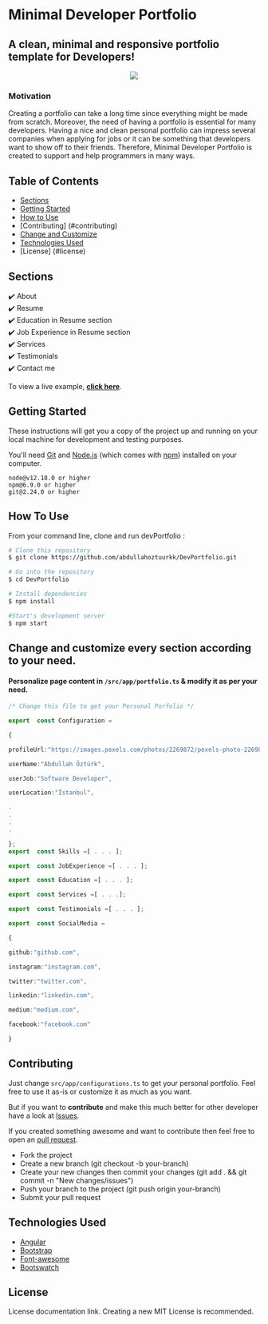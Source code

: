 # Minimal Developer Portfolio 

## A clean, minimal and responsive portfolio template for Developers!

<p align="center">
	<img src="./src/assets/images/portfolio-showcase.gif"></img>
</p>

### Motivation
Creating a portfolio can take a long time since everything might be made from scratch. Moreover, the need of having a portfolio is essential for many developers. Having a nice and clean personal portfolio can impress several companies when applying for jobs or it can be something that developers want to show off to their friends. Therefore, Minimal Developer Portfolio is created to support and help programmers in many ways.

## Table of Contents
- [Sections](#sections)
- [Getting Started](#getting-started)
- [How to Use](#how-to-use)
- [Contributing] (#contributing)
- [Change and Customize](#change-and-customize-every-section-according-to-your-need)
- [Technologies Used](#technologies-used)
- [License] (#license)

## Sections
✔️ About\
✔️ Resume\
✔️ Education in Resume section\
✔️ Job Experience in Resume section\
✔️ Services\
✔️ Testimonials\
✔️ Contact me

To view a live example, **[click here](https://dev-portfolio-en.web.app/)**.


## Getting Started

These instructions will get you a copy of the project up and running on your local machine for development and testing purposes.

You'll need [Git](https://git-scm.com) and [Node.js](https://nodejs.org/en/download/) (which comes with [npm](http://npmjs.com)) installed on your computer.

```
node@v12.18.0 or higher
npm@6.9.0 or higher
git@2.24.0 or higher
```

## How To Use 

From your command line, clone and run devPortfolio :

```bash
# Clone this repository
$ git clone https://github.com/abdullahoztuurkk/DevPortfolio.git

# Go into the repository
$ cd DevPortfolio

# Install dependencies
$ npm install

#Start's development server
$ npm start
```


## Change and customize every section according to your need.

#### Personalize page content in `/src/app/portfolio.ts` & modify it as per your need.

```typescript
/* Change this file to get your Personal Porfolio */

export  const Configuration =

{

profileUrl:"https://images.pexels.com/photos/2269872/pexels-photo-2269872.jpeg?auto=compress&cs=tinysrgb&dpr=2&h=750&w=1260",

userName:"Abdullah Öztürk",

userJob:"Software Developer",

userLocation:"İstanbul",

.
. 
. 
.

};
export  const Skills =[ . . . ];

export  const JobExperience =[ . . . ];

export  const Education =[ . . . ];

export  const Services =[ . . .];

export  const Testimonials =[ . . . ];

export  const SocialMedia =

{

github:"github.com",

instagram:"instagram.com",

twitter:"twitter.com",

linkedin:"linkedin.com",

medium:"medium.com",

facebook:"facebook.com"

}
```

## Contributing
Just change `src/app/configurations.ts` to get your personal portfolio. Feel free to use it as-is or customize it as much as you want.
 
But if you want to **contribute** and make this much better for other developer have a look at [Issues](https://github.com/abdullahoztuurkk/devportfolio/issues).
 
 
If you created something awesome and want to contribute then feel free to open an [pull request](https://github.com/abdullahoztuurkk/devportfolio/pulls).
- Fork the project
- Create a new branch (git checkout -b your-branch)
- Create your new changes then commit your changes (git add . && git commit -n "New changes/issues")
- Push your branch to the project (git push origin your-branch)
- Submit your pull request

## Technologies Used 

- [Angular](https://reactjs.org/)
- [Bootstrap](https://www.apollographql.com/docs/react/get-started/)
- [Font-awesome](https://github.com/saurabhnemade/react-twitter-embed)
- [Bootswatch](https://github.com/appfigures/react-easy-emoji)

## License
 
License documentation link. Creating a new MIT License is recommended.


